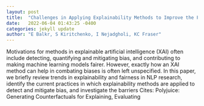 ```yaml
---
layout: post
title:  "Challenges in Applying Explainability Methods to Improve the Fairness of NLP Models"
date:   2022-06-04 01:43:25 -0400
categories: jekyll update
author: "E Balkr, S Kiritchenko, I Nejadgholi, KC Fraser"
---
```

Motivations for methods in explainable artificial intelligence (XAI) often include detecting, quantifying and mitigating bias, and contributing to making machine learning models fairer. However, exactly how an XAI method can help in combating biases is often left unspecified. In this paper, we briefly review trends in explainability and fairness in NLP research, identify the current practices in which explainability methods are applied to detect and mitigate bias, and investigate the barriers  Cites: Polyjuice: Generating Counterfactuals for Explaining, Evaluating